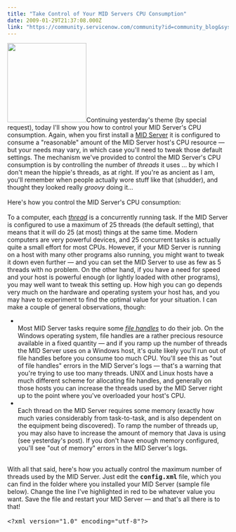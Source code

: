 ```yaml
---
title: "Take Control of Your MID Servers CPU Consumption"
date: 2009-01-29T21:37:08.000Z
link: "https://community.servicenow.com/community?id=community_blog&sys_id=528c2ae1dbd0dbc01dcaf3231f961926"
---
```

<p><img  alt="" class="jive-image" src="33616ff9db1093049c9ffb651f96195a.iix" style="width: auto; height: 180px;" />Continuing yesterday's theme (by special request), today I'll show you how to control your MID Server's CPU consumption. Again, when you first install a <a title="ki.service-now.com/index.php?title=MID_Server" href="http://wiki.service-now.com/index.php?title=MID_Server">MID Server</a> it is configured to consume a "reasonable" amount of the MID Server host's CPU resource — but your needs may vary, in which case you'll need to tweak those default settings. The mechanism we've provided to control the MID Server's CPU consumption is by controlling the number of <i>threads</i> it uses ... by which I don't mean the hippie's threads, as at right. If you're as ancient as I am, you'll remember when people actually wore stuff like that (shudder), and thought they looked really <i>groovy</i> doing it...<br /><br />Here's how you control the MID Server's CPU consumption:<!--break--><br /><br />To a computer, each <i><a title=".wikipedia.org/wiki/Thread_(computer_science)" href="http://en.wikipedia.org/wiki/Thread_(computer_science)">thread</a></i> is a concurrently running task. If the MID Server is configured to use a maximum of 25 threads (the default setting), that means that it will do 25 (at most) things at the same time. Modern computers are very powerful devices, and 25 concurrent tasks is actually quite a small effort for most CPUs. However, if your MID Server is running on a host with many other programs also running, you might want to tweak it down even further — and you can set the MID Server to use as few as 5 threads with no problem. On the other hand, if you have a need for speed and your host is powerful enough (or lightly loaded with other programs), you may well want to tweak this setting up. How high you can go depends very much on the hardware and operating system your host has, and you may have to experiment to find the optimal value for your situation. I can make a couple of general observations, though:<br /><ul><li><br />Most MID Server tasks require some <i><a title=".wikipedia.org/wiki/File_handle" href="http://en.wikipedia.org/wiki/File_handle">file handles</a></i> to do their job. On the Windows operating system, file handles are a rather precious resource available in a fixed quantity — and if you ramp up the number of threads the MID Server uses on a Windows host, it's quite likely you'll run out of file handles before you consume too much CPU. You'll see this as "out of file handles" errors in the MID Server's logs — that's a warning that you're trying to use too many threads. UNIX and Linux hosts have a much different scheme for allocating file handles, and generally on those hosts you can increase the threads used by the MID Server right up to the point where you've overloaded your host's CPU.</li><li><br />Each thread on the MID Server requires some memory (exactly how much varies considerably from task-to-task, and is also dependent on the equipment being discovered). To ramp the number of threads up, you may also have to increase the amount of memory that Java is using (see yesterday's post). If you don't have enough memory configured, you'll see "out of memory" errors in the MID Server's logs.</li></ul><br />With all that said, here's how you actually control the maximum number of threads used by the MID Server. Just edit the <tt><b>config.xml</b></tt> file, which you can find in the folder where you installed your MID Server (sample file below). Change the line I've highlighted in red to be whatever value you want. Save the file and restart your MID Server — and that's all there is to that!<br /><br /><tt>&lt;?xml version="1.0" encoding="utf-8"?&gt;<br /><br />&nbsp;&nbsp;<!-- MID Server Configuration --><br />&nbsp;&nbsp;<br />&nbsp;&nbsp;<br />&nbsp;&nbsp;<br />&nbsp;&nbsp;<br /><br />&nbsp;&nbsp;<!-- MID Server Threads --><br /><br /><br /> &nbsp;&nbsp;<!-- MID Server proxy configuration --><br />&nbsp;&nbsp;<br />&nbsp;&nbsp;<br />&nbsp;&nbsp;<br />&nbsp;&nbsp;<br /><br />&nbsp;&nbsp;<!--<br/>            MID Server to instance configuration options<br/>            <br/>                mid.instance.use_proxy<br/>                        - when talking to instance, should we use the proxy config?<br/>            <br/>                mid.instance.username<br/>                mid.instance.password<br/>                        - supply username and password if instance has basic authentication enabled<br/>    --><br />&nbsp;&nbsp;<br />&nbsp;&nbsp;<br />&nbsp;&nbsp;<br /><br />&nbsp;&nbsp;<!--<br/>            MID Server upgrade options<br/>            <br/>                mid.upgrade.use_proxy<br/>                     - when talking to upgrade server, should we use the proxy config?<br/>            <br/>                mid.upgrade.branch<br/>                     - define a branch our MID Server is pinned to<br/>    --><br />&nbsp;&nbsp;<br />&nbsp;&nbsp;<br /><br /></tt></p>